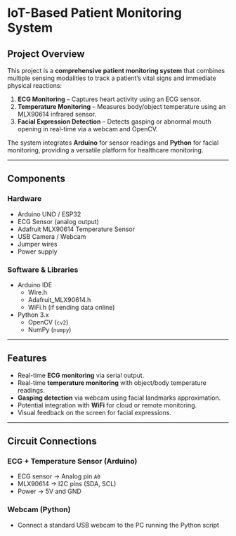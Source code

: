 # IoT-Based Patient Monitoring System

## Project Overview
This project is a **comprehensive patient monitoring system** that combines multiple sensing modalities to track a patient’s vital signs and immediate physical reactions:

1. **ECG Monitoring** – Captures heart activity using an ECG sensor.  
2. **Temperature Monitoring** – Measures body/object temperature using an MLX90614 infrared sensor.  
3. **Facial Expression Detection** – Detects gasping or abnormal mouth opening in real-time via a webcam and OpenCV.

The system integrates **Arduino** for sensor readings and **Python** for facial monitoring, providing a versatile platform for healthcare monitoring.

---

## Components

### Hardware
- Arduino UNO / ESP32  
- ECG Sensor (analog output)  
- Adafruit MLX90614 Temperature Sensor  
- USB Camera / Webcam  
- Jumper wires  
- Power supply  

### Software & Libraries
- Arduino IDE  
  - Wire.h  
  - Adafruit_MLX90614.h  
  - WiFi.h (if sending data online)  
- Python 3.x  
  - OpenCV (`cv2`)  
  - NumPy (`numpy`)  

---

## Features
- Real-time **ECG monitoring** via serial output.  
- Real-time **temperature monitoring** with object/body temperature readings.  
- **Gasping detection** via webcam using facial landmarks approximation.  
- Potential integration with **WiFi** for cloud or remote monitoring.  
- Visual feedback on the screen for facial expressions.  

---

## Circuit Connections

### ECG + Temperature Sensor (Arduino)
- ECG sensor → Analog pin `A0`  
- MLX90614 → I2C pins (SDA, SCL)  
- Power → 5V and GND  

### Webcam (Python)
- Connect a standard USB webcam to the PC running the Python script  

